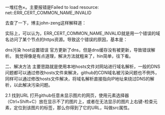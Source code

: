 一堆红色×。主要报错是Failed to load resource: net::ERR_CERT_COMMON_NAME_INVALID

去查了一下，博主john-zeng这样解释道：

实际上，可以认为，ERR_CERT_COMMON_NAME_INVALID就是用一个错误的域名访问了某个节点的https资源。导致这个错误的原因，基本是：

dns污染
host设置错误
官方更新了dns，但是dns缓存没有被更新，导致错误解析。
我觉得像是有点道理，解决方法就粗来了，hin简单，往下看。

二、解决方法
主要思路就是使用本地hosts文件对网站进行域名解析，一般的DNS问题都可以通过修改hosts文件来解决，github的CDN域名被污染问题也不例外，同样可以通过修改hosts文件解决，将域名解析直接指向IP地址来绕过DNS的解析，以此解决污染问题。

2.1 找到URL
打开github任意未显示图片的网页，使用元素选择器（Ctrl+Shift+C）放在显示不了的图片上，或者在无法显示的图片上右键-检查元素，定位到该图片的标签，那么你得到了它的URL，叫做src属性。





















